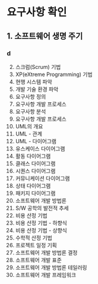 # 요구사항 확인

## 1. 소프트웨어 생명 주기

### d

2. 스크럼(Scrum) 기법
3. XP(eXtreme Programming) 기법
4. 현행 시스템 파악
5. 개발 기술 환경 파악
6. 요구사항 정의
7. 요구사항 개발 프로세스
8. 요구사항 분석
9. 요구사항 개발 프로세스
10. UML의 개요
11. UML - 관계
12. UML - 다이어그램
13. 유스케이스 다이어그램
14. 활동 다이어그램
15. 클래스 다이어그램
16. 시퀀스 다이어그램
17. 커뮤니케이션 다이어그램
18. 상태 다이어그램
19. 패키지 다이어그램
20. 소프트웨어 개발 방법론
21. S/W 공학의 발전적 추세
22. 비용 산정 기법
23. 비용 산정 기법 - 하향식
24. 비용 산정 기법 - 상향식
25. 수학적 산정 기법
26. 프로젝트 일정 기획
27. 소프트웨어 개발 방법론 결정
28. 소프트웨어 개발 표준
29. 소프트웨어 개발 방법론 테일러링
30. 소프트웨어 개발 프레임워크
